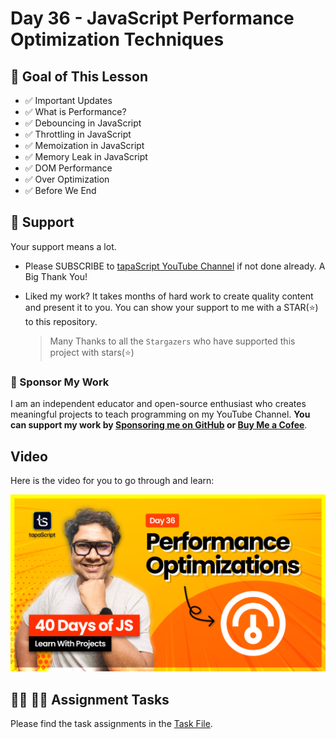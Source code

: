 # Day 36 - JavaScript Performance Optimization Techniques

## **🎯 Goal of This Lesson**

- ✅ Important Updates
- ✅ What is Performance?
- ✅ Debouncing in JavaScript
- ✅ Throttling in JavaScript
- ✅ Memoization in JavaScript
- ✅ Memory Leak in JavaScript
- ✅ DOM Performance
- ✅ Over Optimization
- ✅ Before We End

## 🫶 Support

Your support means a lot.

- Please SUBSCRIBE to [tapaScript YouTube Channel](https://youtube.com/tapasadhikary) if not done already. A Big Thank You!
- Liked my work? It takes months of hard work to create quality content and present it to you. You can show your support to me with a STAR(⭐) to this repository.

    > Many Thanks to all the `Stargazers` who have supported this project with stars(⭐)

### 🤝 Sponsor My Work

I am an independent educator and open-source enthusiast who creates meaningful projects to teach programming on my YouTube Channel. **You can support my work by [Sponsoring me on GitHub](https://github.com/sponsors/atapas) or [Buy Me a Cofee](https://buymeacoffee.com/tapasadhikary)**.

## Video

Here is the video for you to go through and learn:

[![day-36](./banner.png)](https://youtu.be/RnQPMARiq18 "Video")

## **👩‍💻 🧑‍💻 Assignment Tasks**

Please find the task assignments in the [Task File](./task.md).
